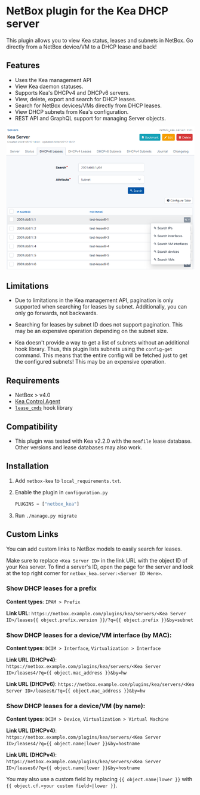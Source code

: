 # NetBox plugin for the Kea DHCP server

This plugin allows you to view Kea status, leases and subnets in NetBox. Go directly from a NetBox device/VM to a DHCP lease and back!

## Features

- Uses the Kea management API
- View Kea daemon statuses.
- Supports Kea's DHCPv4 and DHCPv6 servers.
- View, delete, export and search for DHCP leases.
- Search for NetBox devices/VMs directly from DHCP leases.
- View DHCP subnets from Kea's configuration.
- REST API and GraphQL support for managing Server objects.

![Screenshot of DHCP leases](images/leases.png)

## Limitations

- Due to limitations in the Kea management API, pagination is only supported when searching for leases by subnet.
  Additionally, you can only go forwards, not backwards.

- Searching for leases by subnet ID does not support pagination. This may be an expensive operation depending on the subnet size.

- Kea doesn't provide a way to get a list of subnets without an additional hook library.
  Thus, this plugin lists subnets using the `config-get` command. This means that the entire config will be fetched just to get the configured subnets!
  This may be an expensive operation.

## Requirements

- NetBox > v4.0
- [Kea Control Agent](https://kea.readthedocs.io/en/latest/arm/agent.html)
- [`lease_cmds`](https://kea.readthedocs.io/en/latest/arm/hooks.html#lease-cmds-lease-commands-for-easier-lease-management) hook library

## Compatibility

- This plugin was tested with Kea v2.2.0 with the `memfile` lease database.
  Other versions and lease databases may also work.

## Installation

1. Add `netbox-kea` to `local_requirements.txt`.

2. Enable the plugin in `configuration.py`
    ```python
    PLUGINS = ["netbox_kea"]
    ```
3. Run `./manage.py migrate`

## Custom Links

You can add custom links to NetBox models to easily search for leases.

Make sure to replace `<Kea Server ID>` in the link URL with the object ID of your Kea server. To find a server's ID, open the page for the server
and look at the top right corner for `netbox_kea.server:<Server ID Here>`.

### Show DHCP leases for a prefix

**Content types**: `IPAM > Prefix`

**Link URL**: `https://netbox.example.com/plugins/kea/servers/<Kea Server ID>/leases{{ object.prefix.version }}/?q={{ object.prefix }}&by=subnet`

### Show DHCP leases for a device/VM interface (by MAC):

**Content types**: `DCIM > Interface`, `Virtualization > Interface`

**Link URL (DHCPv4)**: `https://netbox.example.com/plugins/kea/servers/<Kea Server ID>/leases4/?q={{ object.mac_address }}&by=hw`

**Link URL (DHCPv6)**: `https://netbox.example.com/plugins/kea/servers/<Kea Server ID>/leases6/?q={{ object.mac_address }}&by=hw`

### Show DHCP leases for a device/VM (by name):

**Content types**: `DCIM > Device`, `Virtualization > Virtual Machine`

**Link URL (DHCPv4)**: `https://netbox.example.com/plugins/kea/servers/<Kea Server ID>/leases4/?q={{ object.name|lower }}&by=hostname`

**Link URL (DHCPv4)**: `https://netbox.example.com/plugins/kea/servers/<Kea Server ID>/leases6/?q={{ object.name|lower }}&by=hostname`

You may also use a custom field by replacing `{{ object.name|lower }}` with `{{ object.cf.<your custom field>|lower }}`.
